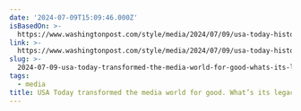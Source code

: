 ```yaml
---
date: '2024-07-09T15:09:46.000Z'
isBasedOn: >-
  https://www.washingtonpost.com/style/media/2024/07/09/usa-today-history-terence-samuel/
link: >-
  https://www.washingtonpost.com/style/media/2024/07/09/usa-today-history-terence-samuel/
slug: >-
  2024-07-09-usa-today-transformed-the-media-world-for-good-whats-its-legacy-now-th
tags:
  - media
title: USA Today transformed the media world for good. What’s its legacy now? - Th
---
```

 
